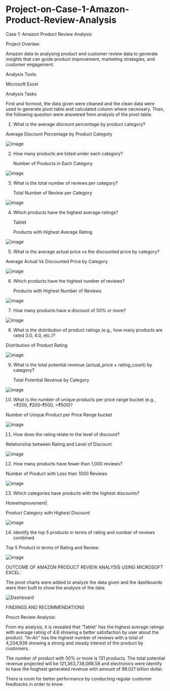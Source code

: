 # Project-on-Case-1-Amazon-Product-Review-Analysis
Case 1: Amazon Product Review Analysis

Project Overiew:

Amazon data to analysing product and customer review data to generate insights that can 
guide product improvement, marketing strategies, and customer engagement.

Analysis Tools:

Microsoft Excel

Analysis Tasks

First and formost, the data given were cleaned and the clean data were used to generate pivot table and calculated column where necessary. Then, the following question were answered from analysis of the pivot table.

1. What is the average discount percentage by product category?

Average Discount Percentage by Product Categoty		

![image](https://github.com/user-attachments/assets/91a65a00-5c8f-45e8-86a6-169b0f3ea50a)

2. How many products are listed under each category?

   Number of Products in Each Category
   	
![image](https://github.com/user-attachments/assets/d0dd7566-9e43-4769-a28a-57ea21a936fa)

3. What is the total number of reviews per category?

   Total Number of Review per Category
   	
![image](https://github.com/user-attachments/assets/10862e7c-17b2-4956-a139-fe582582fabe)

4. Which products have the highest average ratings?
   
   Tablet

   Products with Highest Average  Rating 	

![image](https://github.com/user-attachments/assets/02ec3e85-ab43-4b84-a66b-deb78c1838e9)

5. What is the average actual price vs the discounted price by category?

Average Actual Vs Discounted Price by Category			

![image](https://github.com/user-attachments/assets/c62f784f-25cd-4f83-a052-8dafd4790eeb) 

6. Which products have the highest number of reviews?

   Products with Highest Number of Reviews	

![image](https://github.com/user-attachments/assets/4f3622c4-7448-4e49-b9ca-9f6968de5077)

7. How many products have a discount of 50% or more? 

![image](https://github.com/user-attachments/assets/fb910d4b-c626-4fb7-a05b-6ee186c28b70)

8. What is the distribution of product ratings (e.g., how many products are rated 3.0, 
4.0, etc.)?

Distribution of Product Rating	

![image](https://github.com/user-attachments/assets/f1a6597b-8ea4-474a-b365-07c4a2083adb)

9. What is the total potential revenue (actual_price × rating_count) by category?

   Total Potential Revenue by Category	

![image](https://github.com/user-attachments/assets/48acc3b8-5719-463d-9bd4-0fe6a60e8d87)


10. What is the number of unique products per price range bucket (e.g., <₹200, 
₹200–₹500, >₹500)?

Number of Unique Product per Price Range bucket		

![image](https://github.com/user-attachments/assets/2df3b6e8-995c-418d-bc37-ef98b39fa97a)


11. How does the rating relate to the level of discount?

Relationship between Rating and Level of Discount	

![image](https://github.com/user-attachments/assets/ea731e53-2a15-400c-ad18-f0f75c6d635b)


12. How many products have fewer than 1,000 reviews?

Number of Product with Less than 1000 Reviews	

![image](https://github.com/user-attachments/assets/04e9bb08-c256-43cc-849b-d6dfb12be56f)

13. Which categories have products with the highest discounts?

HomeImprovement|

Product Category with Highest Discount		

![image](https://github.com/user-attachments/assets/14159e99-5ed8-46b1-a523-13de88fda59a)

14. Identify the top 5 products in terms of rating and number of reviews combined.

Top 5 Product in terms of Rating and Review	

![image](https://github.com/user-attachments/assets/474fd8e9-573e-4e74-a90a-78d6d7f5f508)


OUTCOME OF AMAZON PRODUCT REVIEW ANALYSIS USING MICROSOFT EXCEL:

The pivot charts were added to analyze the data given and the dashboards were then built to show the analysis of the data.


![Dashboard](https://github.com/user-attachments/assets/49b5d55f-2203-42af-a376-9780b8d16667)


FINDINGS AND RECOMMENDATIONS

Prouct Review Analysis:

From my analysis, it is revealed that 'Tablet' has the highest average ratings with average rating of 4.6 showing a better satisfaction by user about the product. "In-Air" has the highest number of reviews with a total of 4,204,939 showing a strong and steady interest of the product by customers.

The number of product with 50% or more is 131 products. 
The total potential revenue projected will be 121,363,738,088.58 and electronics were identify to have the hoghest generated revenue with amount of 98.021 billion dollar. 

There is room for better performance by conducting regular customer feedbacks in order to know
